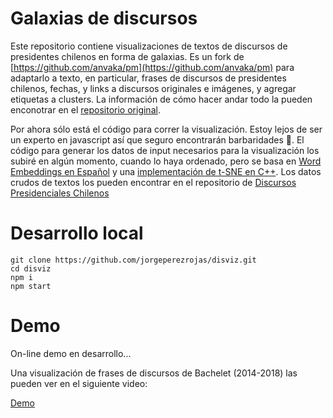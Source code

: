 # Galaxias de discursos

Este repositorio contiene visualizaciones de textos de discursos de presidentes chilenos en forma de galaxias.
Es un fork de [https://github.com/anvaka/pm](https://github.com/anvaka/pm) para adaptarlo a texto, en particular, frases de discursos de presidentes chilenos, fechas, y links a discursos originales e imágenes, y agregar etiquetas a clusters. La información de cómo hacer andar todo la pueden enconotrar en el [repositorio original](https://github.com/anvaka/pm).

Por ahora sólo está el código para correr la visualización. Estoy lejos de ser un experto en javascript así que seguro encontrarán barbaridades 🙈. El código para generar los datos de input necesarios para la visualización los subiré en algún momento, cuando lo haya ordenado, pero se basa en [Word Embeddings en Español](https://github.com/uchile-nlp/spanish-word-embeddings) y una [implementación de t-SNE en C++](https://github.com/lvdmaaten/bhtsne). Los datos crudos de textos los pueden encontrar en el repositorio de [Discursos Presidenciales Chilenos](https://github.com/jorgeperezrojas/discursos)

# Desarrollo local

```
git clone https://github.com/jorgeperezrojas/disviz.git
cd disviz
npm i
npm start
```

# Demo

On-line demo en desarrollo... 

Una visualización de frases de discursos de Bachelet (2014-2018) las pueden ver en el siguiente video:

[Demo](https://twitter.com/perez/status/993291012087967744)
